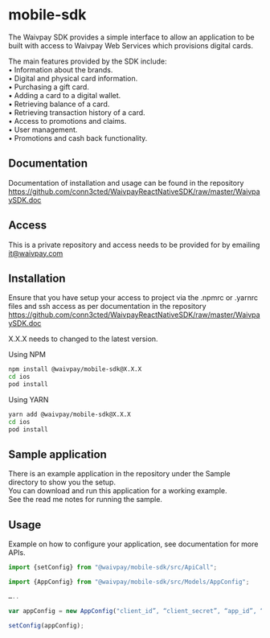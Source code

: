 # mobile-sdk

The Waivpay SDK provides a simple interface to allow an application to be built with access to Waivpay Web Services which provisions digital cards.

The main features provided by the SDK include:\
•	Information about the brands.\
•	Digital and physical card information.\
•	Purchasing a gift card.\
•	Adding a card to a digital wallet.\
•	Retrieving balance of a card.\
•	Retrieving transaction history of a card.\
•	Access to promotions and claims.\
•	User management.\
•	Promotions and cash back functionality.

## Documentation

Documentation of installation and usage can be found in the repository https://github.com/conn3cted/WaivpayReactNativeSDK/raw/master/WaivpaySDK.doc

## Access

This is a private repository and access needs to be provided for by emailing it@waivpay.com

## Installation

Ensure that you have setup your access to project via the .npmrc or .yarnrc files and ssh access as per documentation in the repository https://github.com/conn3cted/WaivpayReactNativeSDK/raw/master/WaivpaySDK.doc

X.X.X needs to changed to the latest version.

Using NPM
```sh
npm install @waivpay/mobile-sdk@X.X.X
cd ios
pod install
```

Using YARN
```sh
yarn add @waivpay/mobile-sdk@X.X.X
cd ios
pod install
```

## Sample application

There is an example application in the repository under the Sample directory to show you the setup.\
You can download and run this application for a working example.\
See the read me notes for running the sample.

## Usage

Example on how to configure your application, see documentation for more APIs.

```js
import {setConfig} from "@waivpay/mobile-sdk/src/ApiCall";

import {AppConfig} from "@waivpay/mobile-sdk/src/Models/AppConfig";

…..

var appConfig = new AppConfig("client_id”, “client_secret”, “app_id”, “environment(staging|prod)");

setConfig(appConfig);
```
